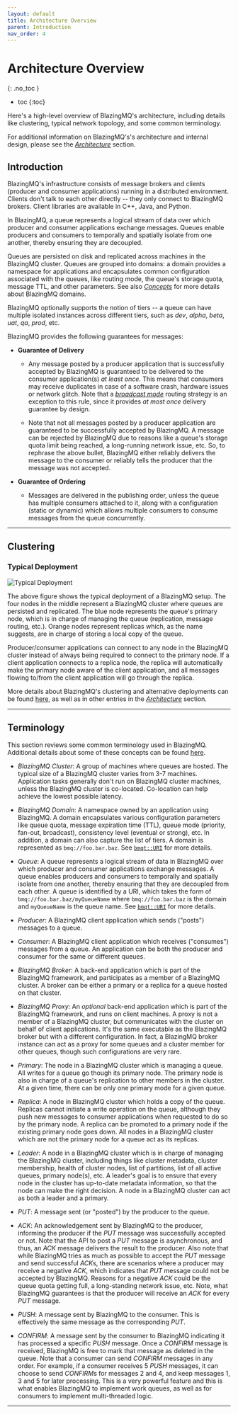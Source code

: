 ```yaml
---
layout: default
title: Architecture Overview
parent: Introduction
nav_order: 4
---
```


# Architecture Overview
{: .no_toc }

* toc
{:toc}

Here's a high-level overview of BlazingMQ's architecture,
including details like clustering, typical network topology, and some common
terminology.

For additional information on BlazingMQ's's architecture and internal design,
please see the [*Architecture*](../../../architecture) section.

## Introduction

BlazingMQ's infrastructure consists of message brokers and clients (producer and
consumer applications) running in a distributed environment. Clients don't
talk to each other directly -- they only connect to BlazingMQ brokers. Client libraries
are available in C++, Java, and Python.

In BlazingMQ, a queue represents a logical stream of data over which producer
and consumer applications exchange messages. Queues enable producers and
consumers to temporally and spatially isolate from one another, thereby ensuring
they are decoupled.

Queues are persisted on disk and replicated across machines in the BlazingMQ
cluster. Queues are grouped into domains: a domain provides a namespace for
applications and encapsulates common configuration associated with the queues,
like routing mode, the queue's storage quota, message TTL, and other parameters.
See also [*Concepts*](../concepts) for more details about BlazingMQ
domains.

BlazingMQ optionally supports the notion of tiers -- a queue can have multiple
isolated instances across different tiers, such as *dev*, *alpha*, *beta*, *uat*,
*qa*, *prod*, etc.

BlazingMQ provides the following guarantees for messages:

- **Guarantee of Delivery**

  - Any message posted by a producer application that is successfully accepted
    by BlazingMQ is guaranteed to be delivered to the consumer application(s) *at
    least once*. This means that consumers may receive duplicates in case of a
    software crash, hardware issues or network glitch. Note that a [*broadcast
    mode*](../../features/message_routing_strategies#broadcast-mode) routing
    strategy is an exception to this rule, since it provides *at most once* delivery
    guarantee by design.

  - Note that not all messages posted by a producer application are guaranteed
    to be successfully accepted by BlazingMQ. A message can be rejected by
    BlazingMQ due to reasons like a queue's storage quota limit being reached, a
    long-running network issue, etc. So, to rephrase the above bullet,
    BlazingMQ either reliably delivers the message to the consumer or reliably
    tells the producer that the message was not accepted.

- **Guarantee of Ordering**

  - Messages are delivered in the publishing order, unless the queue has
    multiple consumers attached to it, along with a configuration (static or
    dynamic) which allows multiple consumers to consume messages from the
    queue concurrently.

---

## Clustering

### Typical Deployment

![Typical Deployment](../../../assets/images/TypicalDeployment.png "Typical BlazingMQ Deployment")

The above figure shows the typical deployment of a BlazingMQ setup. The four nodes
in the middle represent a BlazingMQ cluster where queues are persisted and
replicated. The blue node represents the queue's primary node, which is in charge of
managing the queue (replication, message routing, etc.). Orange nodes
represent replicas which, as the name suggests, are in charge of storing a
local copy of the queue.

Producer/consumer applications can connect to any node in the BlazingMQ cluster
instead of always being required to connect to the primary node. If a client
application connects to a replica node, the replica will automatically make the
primary node aware of the client application, and all messages flowing to/from
the client application will go through the replica.

More details about BlazingMQ's clustering and alternative deployments can be
found [here](../../architecture/clustering), as well as in other entries in the
[*Architecture*](../../../architecture) section.

---

## Terminology

This section reviews some common terminology used in BlazingMQ. Additional
details about some of these concepts can be found [here](../concepts).

- *BlazingMQ Cluster*: A group of machines where queues are hosted. The
  typical size of a BlazingMQ cluster varies from 3-7 machines. Application
  tasks generally don't run on BlazingMQ cluster machines, unless the BlazingMQ
  cluster is co-located. Co-location can help achieve the lowest possible latency.

- *BlazingMQ Domain*: A namespace owned by an application using BlazingMQ. A
  domain encapsulates various configuration parameters like queue quota,
  message expiration time (TTL), queue mode (priority, fan-out, broadcast),
  consistency level (eventual or strong), etc. In addition, a domain can also
  capture the list of tiers. A domain is represented as `bmq://foo.bar.baz`.
  See [`bmqt::URI`](../../apidocs/cpp_apidocs/group__bmqt__uri.html) for more
  details.

- *Queue*: A queue represents a logical stream of data in BlazingMQ over which
  producer and consumer applications exchange messages. A queue enables
  producers and consumers to temporally and spatially isolate from one another,
  thereby ensuring that they are decoupled from each other. A queue is
  identified by a URI, which takes the form of `bmq://foo.bar.baz/myQueueName`
  where `bmq://foo.bar.baz` is the domain and `myQueueName` is the queue name.
  See [`bmqt::URI`](../../apidocs/cpp_apidocs/group__bmqt__uri.html) for more
  details.

- *Producer*: A BlazingMQ client application which sends ("posts") messages to
  a queue.

- *Consumer*: A BlazingMQ client application which receives ("consumes")
  messages from a queue. An application can be both the producer and consumer
  for the same or different queues.

- *BlazingMQ Broker*: A back-end application which is part of the BlazingMQ
  framework, and participates as a member of a BlazingMQ cluster. A broker can
  be either a primary or a replica for a queue hosted on that cluster.

- *BlazingMQ Proxy*: An *optional* back-end application which is part of the
  BlazingMQ framework, and runs on client machines. A proxy is not a member of
  a BlazingMQ cluster, but communicates with the cluster on behalf of client
  applications. It's the same executable as the BlazingMQ broker but with a
  different configuration. In fact, a BlazingMQ broker instance can act as a
  proxy for some queues and a cluster member for other queues, though such
  configurations are very rare.

- *Primary*: The node in a BlazingMQ cluster which is managing a queue. All
  writes for a queue go though its primary node. The primary node is also in charge
  of a queue's replication to other members in the cluster. At a given
  time, there can be only one primary mode for a given queue.

- *Replica*: A node in BlazingMQ cluster which holds a copy of the queue.
  Replicas cannot initiate a write operation on the queue, although they push
  new messages to consumer applications when requested to do so by the primary node.
  A replica can be promoted to a primary node if the existing primary node goes
  down. All nodes in a BlazingMQ cluster which are not the primary node for a queue
  act as its replicas.

- *Leader*: A node in a BlazingMQ cluster which is in charge of managing the
  BlazingMQ cluster, including things like cluster metadata, cluster
  membership, health of cluster nodes, list of partitions, list of all active
  queues, primary node(s), etc. A leader's goal is to ensure that every node
  in the cluster has up-to-date metadata information, so that the node can make
  the right decision. A node in a BlazingMQ cluster can act as both a leader and a primary.

- *PUT*: A message sent (or "posted") by the producer to the queue.

- *ACK*: An acknowledgement sent by BlazingMQ to the producer, informing the
  producer if the *PUT* message was successfully accepted or not. Note that
  the API to post a *PUT* message is asynchronous, and thus, an *ACK* message
  delivers the result to the producer. Also note that while BlazingMQ tries as
  much as possible to accept the *PUT* message and send successful *ACK*s,
  there are scenarios where a producer may receive a negative *ACK*, which
  indicates that *PUT* message could not be accepted by BlazingMQ. Reasons for
  a negative *ACK* could be the queue quota getting full, a long-standing
  network issue, etc. Note, what BlazingMQ guarantees is that the producer
  will receive an *ACK* for every *PUT* message.

- *PUSH*: A message sent by BlazingMQ to the consumer. This is effectively the
  same message as the corresponding *PUT*.

- *CONFIRM*: A message sent by the consumer to BlazingMQ indicating it has
  processed a specific *PUSH* message. Once a *CONFIRM* message is received,
  BlazingMQ is free to mark that message as deleted in the queue. Note that a
  consumer can send *CONFIRM* messages in any order. For example, if a
  consumer receives 5 *PUSH* messages, it can choose to send *CONFIRM*s for
  messages 2 and 4, and keep messages 1, 3 and 5 for later processing. This is
  a very powerful feature and this is what enables BlazingMQ to implement work
  queues, as well as for consumers to implement multi-threaded logic.

---
